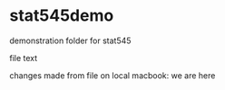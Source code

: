 # stat545demo
demonstration folder for stat545

file text

changes made from file on local macbook:
we are here
